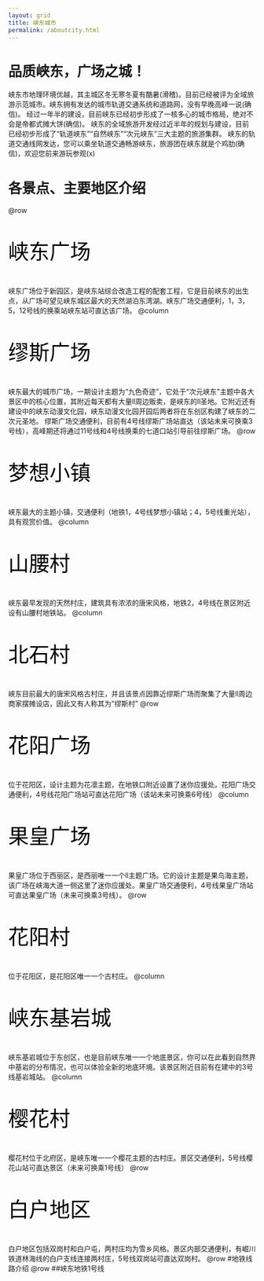 ```yaml
---
layout: grid
title: 峡东城市
permalink: /aboutcity.html
---
```


# 品质峡东，广场之城！
峡东市地理环境优越，其主城区冬无寒冬夏有酷暑(滑稽)。目前已经被评为全域旅游示范城市。峡东拥有发达的城市轨道交通系统和道路网，没有早晚高峰一说(确信)。
经过一年半的建设，目前峡东已经初步形成了一核多心的城市格局，绝对不会是帝都式摊大饼(确信)。
峡东的全域旅游开发经过近半年的规划与建设，目前已经初步形成了“轨道峡东”“自然峡东”“次元峡东”三大主题的旅游集群。
峡东的轨道交通线网发达，您可以乘坐轨道交通畅游峡东，旅游团在峡东就是个鸡肋(确信)，欢迎您前来游玩参观(x)

# 各景点、主要地区介绍
@row
<p style="font-size:3em;color:black">峡东广场</p>
峡东广场位于新园区，是峡东站综合改造工程的配套工程，它是目前峡东的出生点，从广场可望见峡东城区最大的天然湖泊东湾湖。峡东广场交通便利，1，3，5，12号线的换乘站峡东站可直达该广场。
@column
<p style="font-size:3em;color:black">缪斯广场</p>
峡东最大的城市广场，一期设计主题为“九色奇迹”，它处于“次元峡东”主题中各大景区中的核心位置，其附近每天都有大量ll周边贩卖，是峡东的ll圣地。它附近还有建设中的峡东动漫文化园，峡东动漫文化园开园后两者将在东创区构建了峡东的二次元圣地。
缪斯广场交通便利，目前有4号线缪斯广场站直达（该站未来可换乘3号线），高峰期还将通过11号线和4号线换乘的七道口站引导前往缪斯广场。
@row
<p style="font-size:3em;color:black">梦想小镇</p>
峡东最大的主题小镇，交通便利（地铁1，4号线梦想小镇站；4，5号线重光站），具有观赏价值。
@column
<p style="font-size:3em;color:black">山腰村</p>
峡东最早发现的天然村庄，建筑具有浓浓的唐宋风格，地铁2，4号线在景区附近设有山腰村地铁站。
@column
<p style="font-size:3em;color:black">北石村</p>
峡东目前最大的唐宋风格古村庄，并且该景点因靠近缪斯广场而聚集了大量ll周边商家摆摊设店，因此又有人称其为“缪斯村”
@row
<p style="font-size:3em;color:black">花阳广场</p>
位于花阳区，设计主题为花凛主题，在地铁口附近设置了迷你应援处。花阳广场交通便利，4号线花阳广场站可直达花阳广场（该站未来可换乘6号线）
@column
<p style="font-size:3em;color:black">果皇广场</p>
果皇广场位于西丽区，是西丽唯一一个ll主题广场。它的设计主题是果鸟海主题，该广场在峡海大道一侧这里了迷你应援处。果皇广场交通便利，4号线果皇广场站可直达果皇广场（未来可换乘3号线）。
@row
<p style="font-size:3em;color:black">花阳村</p>
位于花阳区，是花阳区唯一一个古村庄。
@column
<p style="font-size:3em;color:black">峡东基岩城</p>
峡东基岩城位于东创区，也是目前峡东唯一一个地底景区，你可以在此看到自然界中基岩的分布情况，也可以体验全新的地底环境。该景区附近目前有在建中的3号线基岩城站。
@column
<p style="font-size:3em;color:black">樱花村</p>
樱花村位于北府区，是峡东唯一一个樱花主题的古村庄。景区交通便利，5号线樱花山站可直达景区（未来可换乘1号线）
@row
<p style="font-size:3em;color:black">白户地区</p>
白户地区包括双岗村和白户屯，两村庄均为雪乡风格。景区内部交通便利，有崛川铁道林海线的白户支线连接两村庄，5号线双岗站可直达双岗村。
@row
#地铁线路介绍
@row
##峡东地铁1号线
